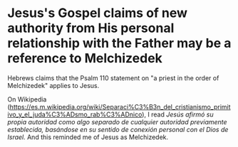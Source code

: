 # Jesus's Gospel claims of new authority from His personal relationship with the Father may be a reference to Melchizedek
Hebrews claims that the Psalm 110 statement on "a priest in the order of Melchizedek" applies to Jesus. 

On Wikipedia (https://es.m.wikipedia.org/wiki/Separaci%C3%B3n_del_cristianismo_primitivo_y_el_juda%C3%ADsmo_rab%C3%ADnico), I read
*Jesús afirmó su propia autoridad como algo separado de cualquier autoridad previamente establecida, basándose en su sentido de conexión personal con el Dios de Israel.*
And this reminded me of Jesus as Melchizedek. 
